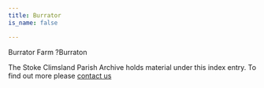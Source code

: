 ```yaml
---
title: Burrator
is_name: false

---
```


Burrator Farm ?Burraton


The Stoke Climsland Parish Archive holds material under this index entry. To find out more please [contact us](/contact/)
